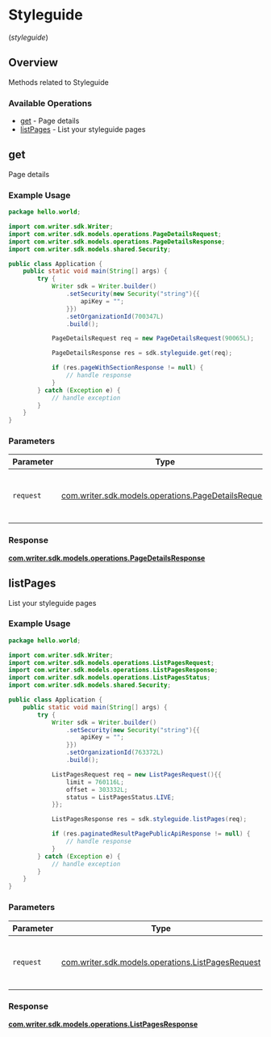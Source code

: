# Styleguide
(*styleguide*)

## Overview

Methods related to Styleguide

### Available Operations

* [get](#get) - Page details
* [listPages](#listpages) - List your styleguide pages

## get

Page details

### Example Usage

```java
package hello.world;

import com.writer.sdk.Writer;
import com.writer.sdk.models.operations.PageDetailsRequest;
import com.writer.sdk.models.operations.PageDetailsResponse;
import com.writer.sdk.models.shared.Security;

public class Application {
    public static void main(String[] args) {
        try {
            Writer sdk = Writer.builder()
                .setSecurity(new Security("string"){{
                    apiKey = "";
                }})
                .setOrganizationId(700347L)
                .build();

            PageDetailsRequest req = new PageDetailsRequest(90065L);            

            PageDetailsResponse res = sdk.styleguide.get(req);

            if (res.pageWithSectionResponse != null) {
                // handle response
            }
        } catch (Exception e) {
            // handle exception
        }
    }
}
```

### Parameters

| Parameter                                                                                            | Type                                                                                                 | Required                                                                                             | Description                                                                                          |
| ---------------------------------------------------------------------------------------------------- | ---------------------------------------------------------------------------------------------------- | ---------------------------------------------------------------------------------------------------- | ---------------------------------------------------------------------------------------------------- |
| `request`                                                                                            | [com.writer.sdk.models.operations.PageDetailsRequest](../../models/operations/PageDetailsRequest.md) | :heavy_check_mark:                                                                                   | The request object to use for the request.                                                           |


### Response

**[com.writer.sdk.models.operations.PageDetailsResponse](../../models/operations/PageDetailsResponse.md)**


## listPages

List your styleguide pages

### Example Usage

```java
package hello.world;

import com.writer.sdk.Writer;
import com.writer.sdk.models.operations.ListPagesRequest;
import com.writer.sdk.models.operations.ListPagesResponse;
import com.writer.sdk.models.operations.ListPagesStatus;
import com.writer.sdk.models.shared.Security;

public class Application {
    public static void main(String[] args) {
        try {
            Writer sdk = Writer.builder()
                .setSecurity(new Security("string"){{
                    apiKey = "";
                }})
                .setOrganizationId(763372L)
                .build();

            ListPagesRequest req = new ListPagesRequest(){{
                limit = 760116L;
                offset = 303332L;
                status = ListPagesStatus.LIVE;
            }};            

            ListPagesResponse res = sdk.styleguide.listPages(req);

            if (res.paginatedResultPagePublicApiResponse != null) {
                // handle response
            }
        } catch (Exception e) {
            // handle exception
        }
    }
}
```

### Parameters

| Parameter                                                                                        | Type                                                                                             | Required                                                                                         | Description                                                                                      |
| ------------------------------------------------------------------------------------------------ | ------------------------------------------------------------------------------------------------ | ------------------------------------------------------------------------------------------------ | ------------------------------------------------------------------------------------------------ |
| `request`                                                                                        | [com.writer.sdk.models.operations.ListPagesRequest](../../models/operations/ListPagesRequest.md) | :heavy_check_mark:                                                                               | The request object to use for the request.                                                       |


### Response

**[com.writer.sdk.models.operations.ListPagesResponse](../../models/operations/ListPagesResponse.md)**

